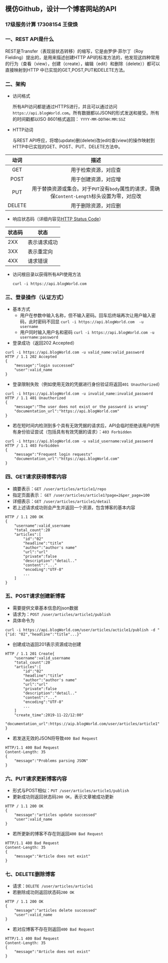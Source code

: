 ## 模仿Github，设计一个博客网站的API
### 17级服务计算 17308154 王俊焕
### 一、REST API是什么
REST是Transfer（表现层状态转移）的缩写，它是由罗伊·菲尔丁（Roy Fielding）提出的，是用来描述创建HTTP API的标准方法的，他发现这四种常用的行为（查看（view），创建（create），编辑（edit）和删除（delete））都可以直接映射到HTTP 中已实现的GET,POST,PUT和DELETE方法。
### 二、架构

- 访问格式

  所有API访问都是通过HTTPS进行，并且可以通过访问`https://api.blogWorld.com`。所有数据都以JSON的形式发送和接受。所有的时间戳都以ISO 8601格式返回： 
  ```YYYY-MM-DDTHH:MM:SSZ```

- HTTP动词

  与REST API呼应，将增(update)删(delete)改(edit)查(view)的操作映射到HTTP中已实现的GET、POST、PUT、DELETE方法中。
  
|动词|描述|
|:-:|:-:|
|GET|用于检索资源，对应查|
|POST|用于创建资源，对应增|
|PUT|用于替换资源或集合。对于`PUT`没有`body`属性的请求，需确保`Content-Length`标头设置为零，对应改|
|DELETE|用于删除资源，对应删|


- 响应状态码（详细内容见[HTTP Status Code](https://www.w3.org/Protocols/HTTP/HTRESP.html)）

|状态码|状态|
|-|-|
|2XX|表示请求成功|
|3XX|表示重定向|
|4XX|请求错误|

- 访问根目录以获得所有API使用方法
	```shell
	curl -i https://api.blogWorld.com
	```

### 三、登录操作（认证方式）
- 基本方式
    - 用户在参数中输入名称，但不输入密码。回车后终端再次让用户输入密码，此时密码不回显
        `curl -i https://api.blogWorld.com  -u username  `
    - 用户同时输入用户名和密码
    	`curl -i https://api.blogWorld.com -u username:password `
- 登录成功（返回202 Accepted）
```shell
curl -i https://api.blogWorld.com -u valid_name:valid_password
HTTP / 1.1 202 Accepted
{
	"message":"login successed"
	"user":valid_name
}
```

- 登录限制失败（例如使用无效的凭据进行身份验证将返回`401 Unauthorized`）
```shell
curl -i https://api.blogWorld.com -u invalid_name:invalid_password
HTTP / 1.1 401 Unauthorized
{
	"message":"The user does not exist or the password is wrong"
	"documentation_url":"https://api.blogWorld.com"
}
```
- 若在短时间内检测到多个具有无效凭据的请求后，API会临时拒绝该用户的所有身份验证尝试（包括具有有效凭据的请求）：`403 Forbidden`
```shell
curl -i https://api.blogWorld.com -u valid_username:valid_password
HTTP / 1.1 403 Forbidden
{
	"message":"Frequent login requests"
	"documentation_url":"https://api.blogWorld.com"
}
```
### 四、GET请求获得博客内容

- 摘要表示：`GET /user/articles/article1/repo`
- 指定页面表示： `GET /user/articles/article1?page=2&per_page=100`
- 详细表示：`GET /user/articles/article1/detail`
- 若上述请求成功则会产生并返回一个资源，包含博客的基本内容
```shell
HTTP / 1.1 200 OK
{
	"username":valid_username
	"total_count":20
	"articles":[
		"id":"02"
		"headline":"title"
		"author":"author's name"
		"url":"url"
		"private":false
		"description":"detail.."
		"content":"..."
		"encoding":"UTF-8"
        ...
	]
}
```
### 五、POST请求创建新博客
- 需要提供文章基本信息的json数据
- 请求为：`POST /user/articles/article1/publish`
- 具体命令为
```shell
curl -i https://api.blogWorld.com/user/articles/acticle1/publish -d "{"id: "02","headline":"title"...}"
```
- 创建成功返回201表示资源成功创建
```shell
HTTP / 1.1 201 Create{
	"username":valid_username
	"total_count":20
	"articles":[
		"id":"02"
		"headline":"title"
		"author":"author's name"
		"url":"url"
		"private":false
		"description":"detail.."
		"content":"..."
		"encoding":"UTF-8"
        ...
	]
	"create_time":2019-11-22/12:00"
	"documentation_url":https://aip.blogWorld.com/user/articles/article1"
}
```
- 若发送无效的JSON将导致`400 Bad Request`
```shell
HTTP/1.1 400 Bad Request
Content-Length: 35
{
	"message":"Problems parsing JSON"
}
```
### 六、PUT请求更新博客内容

- 形式与POST相似：`PUT /user/articles/article1/publish`
- 更新成功则返回状态码`200 OK`，表示文章被成功更新
```shell
HTTP / 1.1 200 OK
{
	"message":"articles update successed"
	"user":valid_name
}
```
- 若所更新的博客不存在则返回`400 Bad Request`
```shell
HTTP/1.1 400 Bad Request
Content-Length: 35
{
	"message":"Article does not exist"
}
```
### 七、DELETE删除博客

- 请求：`DELETE /user/articles/article1`
- 若删除成功则返回状态码`200 OK`
```
HTTP / 1.1 200 OK
{
	"message":"articles delete successed"
	"user":valid_name
}
```
- 若对应博客不存在则返回`400 Bad Request`
```shell
HTTP/1.1 400 Bad Request
Content-Length: 35
{
	"message":"Article does not exist"
}
```
